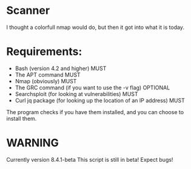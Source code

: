 # Scanner
I thought a colorfull nmap would do, but then it got into what it is today.

# Requirements:
- Bash (version 4.2 and higher)                                                          MUST
- The APT command                                                                        MUST
- Nmap (obviously)                                                                       MUST
- The GRC command (if you want to use the -v flag)                                     OPTIONAL
- Searchsploit (for looking at vulnerabilities)                                          MUST
- Curl jq package (for looking up the location of an IP address)                         MUST

The program checks if you have them installed, and you can choose to install them.

# WARNING
Currently version 8.4.1-beta
This script is still in beta! Expect bugs!
